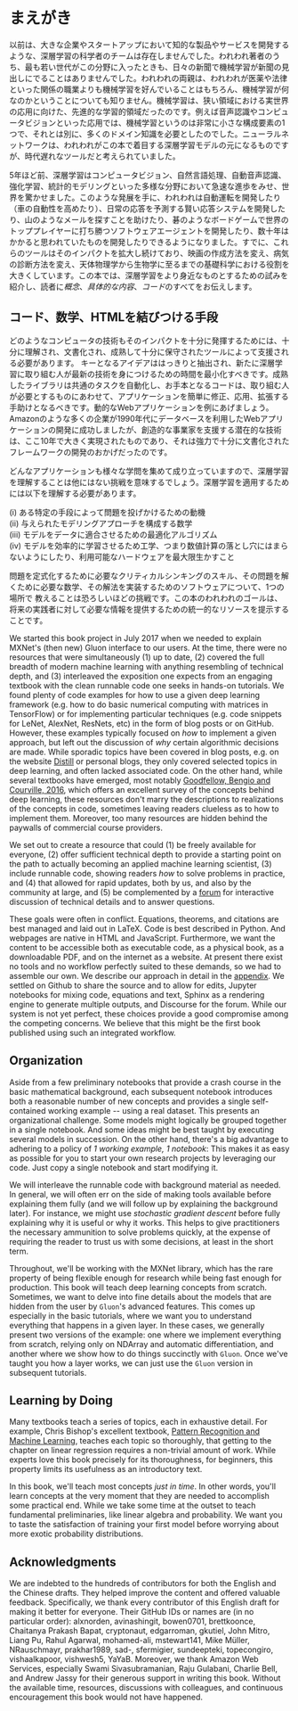 # まえがき

以前は、大きな企業やスタートアップにおいて知的な製品やサービスを開発するような、深層学習の科学者のチームは存在しませんでした。われわれ著者のうち、最も若い世代がこの分野に入ったときも、日々の新聞で機械学習が新聞の見出しにでることはありませんでした。われわれの両親は、われわれが医薬や法律といった関係の職業よりも機械学習を好んでいることはもちろん、機械学習が何なのかということについても知りません。機械学習は、狭い領域における実世界の応用に向けた、先進的な学習的領域だったのです。例えば音声認識やコンピュータビジョンといった応用では、機械学習というのは非常に小さな構成要素の1つで、それとは別に、多くのドメイン知識を必要としたのでした。ニューラルネットワークは、われわれがこの本で着目する深層学習モデルの元になるものですが、時代遅れなツールだと考えられていました。

5年ほど前、深層学習はコンピュータビジョン、自然言語処理、自動音声認識、強化学習、統計的モデリングといった多様な分野において急速な進歩をみせ、世界を驚かせました。このような発展を手に、われわれは自動運転を開発したり（車の自動性を高めたり）、日常の応答を予測する賢い応答システムを開発したり、山のようなメールを探すことを助けたり、碁のようなボードゲームで世界のトッププレイヤーに打ち勝つソフトウェアエージェントを開発したり、数十年はかかると思われていたものを開発したりできるようになりました。すでに、これらのツールはそのインパクトを拡大し続けており、映画の作成方法を変え、病気の診断方法を変え、天体物理学から生物学に至るまでの基礎科学における役割を大きくしています。この本では、深層学習をより身近なものとするための試みを紹介し、読者に*概念*、*具体的な内容*、*コード*のすべてをお伝えします。


## コード、数学、HTMLを結びつける手段

どのようなコンピュータの技術もそのインパクトを十分に発揮するためには、十分に理解され、文書化され、成熟して十分に保守されたツールによって支援される必要があります。
キーとなるアイデアははっきりと抽出され、新たに深層学習に取り組む人が最新の技術を身につけるための時間を最小化すべきです。成熟したライブラリは共通のタスクを自動化し、お手本となるコードは、取り組む人が必要とするものにあわせて、アプリケーションを簡単に修正、応用、拡張する手助けとなるべきです。動的なWebアプリケーションを例にあげましょう。
Amazonのような多くの企業が1990年代にデータベースを利用したWebアプリケーションの開発に成功しましたが、創造的な事業家を支援する潜在的な技術は、ここ10年で大きく実現されたものであり、それは強力で十分に文書化されたフレームワークの開発のおかげだったのです。

どんなアプリケーションも様々な学問を集めて成り立っていますので、深層学習を理解することは他にはない挑戦を意味するでしょう。深層学習を適用するためには以下を理解する必要があります。

(i) ある特定の手段によって問題を投げかけるための動機  
(ii) 与えられたモデリングアプローチを構成する数学  
(iii) モデルをデータに適合させるための最適化アルゴリズム  
(iv) モデルを効率的に学習させるため工学、つまり数値計算の落とし穴にはまらないようにしたり、利用可能なハードウェアを最大限生かすこと

問題を定式化するために必要なクリティカルシンキングのスキル、その問題を解くために必要な数学、その解法を実装するためのソフトウェアについて、1つの場所で
教えることは恐ろしいほどの挑戦です。この本のわれわれのゴールは、将来の実践者に対して必要な情報を提供するための統一的なリソースを提示することです。

We started this book project in July 2017
when we needed to explain MXNet's (then new) Gluon interface to our users.
At the time, there were no resources that were simultaneously
(1) up to date, (2) covered the full breadth of modern machine learning
with anything resembling of technical depth,
and (3) interleaved the exposition one expects from an engaging textbook
with the clean runnable code one seeks in hands-on tutorials.
We found plenty of code examples for how to use a given deep learning
framework (e.g. how to do basic numerical computing with matrices in TensorFlow)
or for implementing particular techniques (e.g. code snippets for LeNet, AlexNet, ResNets, etc)
in the form of blog posts or on GitHub.
However, these examples typically focused on
*how* to implement a given approach,
but left out the discussion of *why* certain algorithmic decisions are made.
While sporadic topics have been covered in blog posts,
e.g. on the website [Distill](http://distill.pub) or personal blogs,
they only covered selected topics in deep learning, and often lacked associated code.
On the other hand, while several textbooks have emerged,
most notably [Goodfellow, Bengio and Courville, 2016](https://www.deeplearningbook.org/),
which offers an excellent survey of the concepts behind deep learning,
these resources don't marry the descriptions to realizations of the concepts in code,
sometimes leaving readers clueless as to how to implement them.
Moreover, too many resources are hidden behind the paywalls of commercial course providers.

We set out to create a resource that could
(1) be freely available for everyone,
(2) offer sufficient technical depth to provide a starting point on the path
to actually becoming an applied machine learning scientist,
(3) include runnable code, showing readers *how* to solve problems in practice,
and (4) that allowed for rapid updates, both by us, and also by the community at large,
and (5) be complemented by a [forum](http://discuss.mxnet.io)
for interactive discussion of technical details and to answer questions.

These goals were often in conflict.
Equations, theorems, and citations are best managed and laid out in LaTeX.
Code is best described in Python.
And webpages are native in HTML and JavaScript.
Furthermore, we want the content to be
accessible both as executable code, as a physical book,
as a downloadable PDF, and on the internet as a website.
At present there exist no tools and no workflow
perfectly suited to these demands, so we had to assemble our own.
We describe our approach in detail in the [appendix](../chapter_appendix/how-to-contribute.md).
We settled on Github to share the source and to allow for edits,
Jupyter notebooks for mixing code, equations and text,
Sphinx as a rendering engine to generate multiple outputs,
and Discourse for the forum.
While our system is not yet perfect, these choices provide a good compromise
among the competing concerns.
We believe that this might be the first book published using such an integrated workflow.

## Organization

Aside from a few preliminary notebooks that provide a crash course
in the basic mathematical background, each subsequent notebook introduces
both a reasonable number of new concepts and provides a single
self-contained working example -- using a real dataset.
This presents an organizational challenge. Some models might logically
be grouped together in a single notebook.  And some ideas might be
best taught by executing several models in succession.  On the other
hand, there's a big advantage to adhering to a policy of *1 working
example, 1 notebook*: This makes it as easy as possible for you to
start your own research projects by leveraging our code. Just copy a
single notebook and start modifying it.

We will interleave the runnable code with background material as needed.
In general, we will often err on the side of making tools
available before explaining them fully (and we will follow up by
explaining the background later).  For instance, we might use
*stochastic gradient descent* before fully explaining why it is useful
or why it works.  This helps to give practitioners the necessary
ammunition to solve problems quickly, at the expense of requiring the
reader to trust us with some decisions, at least in the short term.

Throughout, we'll be working with the MXNet library, which has the
rare property of being flexible enough for research while being fast
enough for production.  This book will teach deep learning concepts
from scratch.  Sometimes, we want to delve into fine details about the
models that are hidden from the user by ``Gluon``'s advanced features.
This comes up especially in the basic tutorials, where we want you to
understand everything that happens in a given layer.  In these cases,
we generally present two versions of the example: one where we
implement everything from scratch, relying only on NDArray and
automatic differentiation, and another where we show how to do things
succinctly with ``Gluon``.  Once we've taught you how a layer works,
we can just use the ``Gluon`` version in subsequent tutorials.

## Learning by Doing

Many textbooks teach a series of topics, each in exhaustive detail.
For example, Chris Bishop's excellent textbook,
[Pattern Recognition and Machine Learning](https://www.amazon.com/Pattern-Recognition-Learning-Information-Statistics/dp/0387310738),
teaches each topic so thoroughly, that getting to the chapter
on linear regression requires a non-trivial amount of work.
While experts love this book precisely for its thoroughness,
for beginners, this property limits its usefulness as an introductory text.

In this book, we'll teach most concepts *just in time*.
In other words, you'll learn concepts at the very moment
that they are needed to accomplish some practical end.
While we take some time at the outset to teach
fundamental preliminaries, like linear algebra and probability.
We want you to taste the satisfaction of training your first model
before worrying about more exotic probability distributions.


## Acknowledgments

We are indebted to the hundreds of contributors for both
the English and the Chinese drafts.
They helped improve the content and offered valuable feedback.
Specifically, we thank every contributor of this English draft for making it better for everyone.
Their GitHub IDs or names are (in no particular order): alxnorden, avinashingit, bowen0701, brettkoonce, Chaitanya Prakash Bapat, cryptonaut, edgarroman, gkutiel, John Mitro, Liang Pu, Rahul Agarwal, mohamed-ali, mstewart141, Mike Müller, NRauschmayr, prakhar1989, sad-, sfermigier, sundeepteki, topecongiro, vishaalkapoor, vishwesh5, YaYaB.
Moreover, we thank Amazon Web Services, especially Swami Sivasubramanian, Raju Gulabani, Charlie Bell, and Andrew Jassy for their generous support in writing this book.
Without the available time, resources, discussions with colleagues,
and continuous encouragement this book would not have happened.
